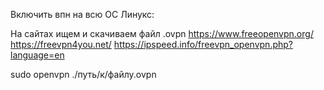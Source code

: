 
Включить впн на всю ОС Линукс:

На сайтах ищем и скачиваем файл .ovpn
https://www.freeopenvpn.org/
https://freevpn4you.net/
https://ipspeed.info/freevpn_openvpn.php?language=en

sudo openvpn ./путь/к/файлу.ovpn